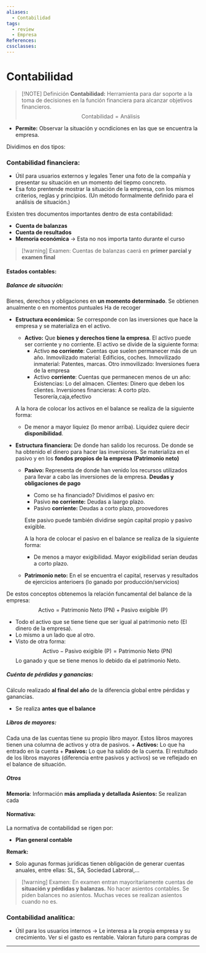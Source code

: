 ```yaml
---
aliases:
  - Contabilidad
tags:
  - review
  - Empresa
References: 
cssclasses:
---
```

# Contabilidad

> [!NOTE] Definición 
 > **Contabilidad:** Herramienta para dar soporte a la toma de decisiones en la función financiera para alcanzar objetivos financieros. 
 > $$ \text{Contabilidad} = \text{Análisis}$$

+ **Permite:** Observar la situación y ocndiciones en las que se encuentra la empresa.

Dividimos en dos tipos: 
### Contabilidad financiera: 
+ Útil para usuarios externos y legales
Tener una foto de la compañía y presentar su situación en un momento del tiepmo concreto. 
+ Esa foto prentende mostrar la situación de la empresa, con los mismos criterios, reglas y principios. (Un método formalmente definido para el análisis de situación.)

Existen tres documentos importantes dentro de esta contabilidad:
+ **Cuenta de balanzas**
+ **Cuenta de resultados**
+ **Memoria económica** → Esta no nos importa tanto durante el curso 

> [!warning] Examen: 
> Cuentas de balanzas caerá en **primer parcial y examen final** 

#### Estados contables:
##### Balance de situación: 
Bienes, derechos y obligaciones en **un momento determinado**. Se obtienen anualmente o en momentos puntuales
Ha de recoger 

+ **Estructura económica:** Se corresponde con las inversiones que hace la empresa y se materializa en el activo. 
	+ **Activo:** Que **bienes y derechos tiene la empresa**. El activo puede ser corriente y no corriente. El activo se divide de la siguiente forma: 
		+ Activo **no corriente**: Cuentas que suelen permanecer más de un año. Inmovilizado material: Edificios, coches. Inmovilizado inmaterial: Patentes, marcas. Otro inmovilizado: Inversiones fuera de la empresa
		+ Activo **corriente**: Cuentas que permanecen menos de un año: Existencias: Lo del almacen. Clientes: Dinero que deben los clientes. Inversiones financieras: A corto plzo. Tesorería,caja,efectivo

	A la hora de colocar los activos en el balance se realiza de la siguiente forma:
	+ De menor a mayor liquiez (lo menor arriba). Liquidez quiere decir **disponibilidad**. 

+ **Estructura financiera:** De donde han salido los recuross. De donde se ha obtenido el dinero para hacer las inversiones. Se materializa en el pasivo y en los **fondos propios de la empresa** **(Patrimonio neto)**
	+ **Pasivo:** Representa de donde han venido los recursos utilizados para llevar a cabo las inversiones de la empresa. **Deudas y obligaciones de pago**
		+ Como se ha financiado? 
		Dividimos el pasivo en: 
		+ Pasivo **no corriente:** Deudas a laargo plazo.
		+ Pasivo **corriente:** Deudas a corto plazo, proovedores
		
		Este pasivo puede también dividirse según capital propio y pasivo exigible. 
		
		A la hora de colocar el pasivo en el balance se realiza de la siguiente forma: 
		+ De menos a mayor exigibilidad. Mayor exigibilidad serían deudas a corto plazo.

	+ **Patrimonio neto:** En el se encuentra el capital, reservas y resultados de ejercicios anterioers (lo ganado por producción/servicios)

De estos conceptos obtenemos la relación funcamental del balance de la empresa:
$$
			\text{Activo} = \text{Patrimonio Neto (PN)} + \text{Pasivo exigible (P)}
	$$
+ Todo el activo que se tiene tiene que ser igual al patrimonio neto (El dinero de la empresa). 
+ Lo mismo a un lado que al otro.
+ Visto de otra forma: 
$$
\text{Activo} -  \text{Pasivo exigible (P)}= \text{Patrimonio Neto (PN)} 
$$
	Lo ganado y que se tiene menos lo debido da el patrimonio Neto.

##### Cuénta de pérdidas y ganancias:
Cálculo realizado **al final del año** de la diferencia global entre pérdidas y ganancias. 
+ Se realiza **antes que el balance**

##### Libros de mayores:
Cada una de las cuentas tiene su propio libro mayor. Estos libros mayores tienen una columna de activos y otra de pasivos. 
	+ **Activos:** Lo que ha entrado en la cuenta
	+ **Pasivos:** Lo que ha salido de la cuenta. 
	El restultado de los libros mayores (diferencia entre pasivos y activos) se ve reflejado en el balance de situación. 
##### Otros
**Memoria**: Información **más ampliada y detallada**
**Asientos:** Se realizan cada 

#### Normativa:
La normativa de contabilidad se rigen por:
+ **Plan general contable** 

**Remark:** 
+ Solo agunas formas jurídicas tienen obligación de generar cuentas anuales, entre ellas: SL, SA, Sociedad Labroral,…

> [!warning] Examen: 
> En examen entran mayoritariamente cuentas de **situación y pérdidas y balanzas.** 
> No hacer asientos contables. Se piden balances no asientos. Muchas veces se realizan asientos cuando no es.

### Contabilidad analítica: 
+ Útil para los usuarios internos → Le interesa a la propia empresa y su crecimiento.
Ver si el gasto es rentable. Valoran futuro para compras de 



***